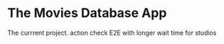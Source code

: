 # The Movies Database App

The currrent project.
action check E2E with longer wait time for studios
